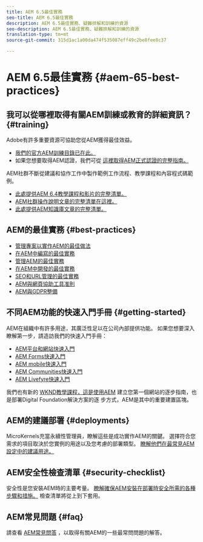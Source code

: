 ```yaml
---
title: AEM 6.5最佳實務
seo-title: AEM 6.5最佳實務
description: AEM 6.5最佳實務、疑難排解和訓練的資源
seo-description: AEM 6.5最佳實務、疑難排解和訓練的資源
translation-type: tm+mt
source-git-commit: 315d1ac1a00da474f535087eff49c2be8fee8c37

---
```



# AEM 6.5最佳實務 {#aem-65-best-practices}

## 我可以從哪裡取得有關AEM訓練或教育的詳細資訊？ {#training}

Adobe有許多重要資源可協助您從AEM獲得最佳效益。

* [我們的官方AEM訓練目錄已在此。](https://training.adobe.com/training/current-courses.html#solution=adobeExperienceManager&p=1)
* 如果您想要取得AEM認證，我們可從 [這裡取得AEM正式認證的完整指南。](https://training.adobe.com/certification/exams.html#p=1&solution=adobeExperienceManager)

AEM社群不斷從建議和協作工作中製作範例工作流程、教學課程和內容程式碼範例。

* [此處提供AEM 6.4教學課程和影片的完整清單。](https://helpx.adobe.com/experience-manager/kt/index/aem-6-5-videos.html)
* [AEM社群操作說明文章的完整清單在這裡。](https://helpx.adobe.com/experience-manager/topics/how-to.html)
* [此處提供AEM知識庫文章的完整清單。](https://helpx.adobe.com/experience-manager/kb/index/full_kb_list.html)

## AEM的最佳實務 {#best-practices}

* [管理專案以實作AEM的最佳做法](/help/managing/best-practices.md)
* [在AEM中編寫的最佳實務](/help/sites-authoring/best-practices.md)
* [管理AEM的最佳實務](/help/sites-administering/administer-best-practices.md)
* [在AEM中開發的最佳實務](/help/sites-developing/best-practices.md)
* [SEO和URL管理的最佳實務](/help/managing/seo-and-url-management.md)
* [AEM與網頁協助工具准則](/help/managing/web-accessibility.md)
* [AEM與GDPR整備](/help/managing/data-protection-and-privacy.md)

## 不同AEM功能的快速入門手冊 {#getting-started}

AEM在組織中有許多用途，其廣泛性足以在公司內部提供功能。 如果您想要深入瞭解第一步，請造訪我們的快速入門手冊：

* [AEM平台和網站快速入門](/help/sites-deploying/deploy.md#getting-started)
* [AEM Forms快速入門](/help/forms/using/introduction-aem-forms.md)
* [AEM mobile快速入門](/help/mobile/getting-started-aem-mobile.md)
* [AEM Communities快速入門](/help/communities/getting-started.md)
* [AEM Livefyre快速入門](https://answers.livefyre.com/developers/getting-started/)

我們也有新的 [WKND教學課程，這是使用AEM](https://docs.adobe.com/content/help/en/experience-manager-learn/getting-started-wknd-tutorial-develop/overview.html) 建立您第一個網站的逐步指南，也是部署Digital Foundation解決方案的逐 [](https://helpx.adobe.com/marketing-cloud/how-to/digital-foundation.html)步方式，AEM是其中的重要建置區塊。

## AEM的建議部署 {#deployments}

MicroKernels充當永續性管理員，瞭解這些是成功實作AEM的關鍵。 選擇符合您需求的項目取決於您實例的用途以及您考慮的部署類型。 [瞭解他們在最常見AEM設定中的建議用途。](/help/sites-deploying/recommended-deploys.md)

## AEM安全性檢查清單 {#security-checklist}

安全性是您安裝AEM時的主要考量。 [瞭解確保AEM安裝在部署時安全所需的各種步驟和措施。](/help/sites-administering/security-checklist.md) 檢查清單將從上到下套用。

## AEM常見問題 {#faq}

請查看 [AEM常見問答](/help/sites-administering/aem-faqs.md) ，以取得有關AEM的一些最常問問題的解答。
